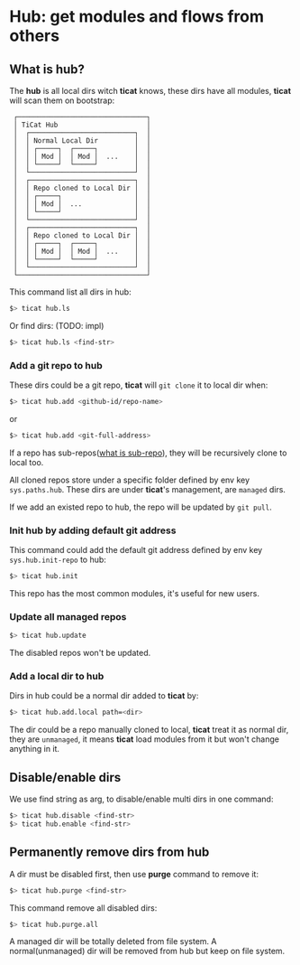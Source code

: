# Hub: get modules and flows from others

## What is hub?
The **hub** is all local dirs witch **ticat** knows,
these dirs have all modules, **ticat** will scan them on bootstrap:
```
 ┌────────────────────────────────┐
 │ TiCat Hub                      │
 │  ┌──────────────────────────┐  │
 │  │ Normal Local Dir         │  │
 │  │ ┌─────┐  ┌─────┐         │  │
 │  │ │ Mod │  │ Mod │  ...    │  │
 │  │ └─────┘  └─────┘         │  │
 │  └──────────────────────────┘  │
 │  ┌──────────────────────────┐  │
 │  │ Repo cloned to Local Dir │  │
 │  │ ┌─────┐                  │  │
 │  │ │ Mod │  ...             │  │
 │  │ └─────┘                  │  │
 │  └──────────────────────────┘  │
 │  ┌──────────────────────────┐  │
 │  │ Repo cloned to Local Dir │  │
 │  │ ┌─────┐  ┌─────┐         │  │
 │  │ │ Mod │  │ Mod │  ...    │  │
 │  │ └─────┘  └─────┘         │  │
 │  └──────────────────────────┘  │
 └────────────────────────────────┘
```

This command list all dirs in hub:
```bash
$> ticat hub.ls
```
Or find dirs: (TODO: impl)
```bash
$> ticat hub.ls <find-str>
```

### Add a git repo to hub
These dirs could be a git repo, **ticat** will `git clone` it to local dir when:
```bash
$> ticat hub.add <github-id/repo-name>
```
or
```bash
$> ticat hub.add <git-full-address>
```

If a repo has sub-repos([what is sub-repo](../spec/repo-tree.md)),
they will be recursively clone to local too.

All cloned repos store under a specific folder defined by env key `sys.paths.hub`.
These dirs are under **ticat**'s management, are `managed` dirs.

If we add an existed repo to hub, the repo will be updated by `git pull`.

### Init hub by adding default git address
This command could add the default git address defined by env key `sys.hub.init-repo` to hub:
```bash
$> ticat hub.init
```
This repo has the most common modules, it's useful for new users.

### Update all managed repos
```bash
$> ticat hub.update
```
The disabled repos won't be updated.

### Add a local dir to hub
Dirs in hub could be a normal dir added to **ticat** by:
```bash
$> ticat hub.add.local path=<dir>
```

The dir could be a repo manually cloned to local,
**ticat** treat it as normal dir, they are `unmanaged`,
it means **ticat** load modules from it but won't change anything in it.

## Disable/enable dirs
We use find string as arg, to disable/enable multi dirs in one command:
```bash
$> ticat hub.disable <find-str>
$> ticat hub.enable <find-str>
```

## Permanently remove dirs from hub
A dir must be disabled first, then use **purge** command to remove it:
```bash
$> ticat hub.purge <find-str>
```
This command remove all disabled dirs:
```bash
$> ticat hub.purge.all
```

A managed dir will be totally deleted from file system.
A normal(unmanaged) dir will be removed from hub but keep on file system.
